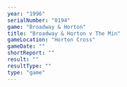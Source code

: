 ```yaml
---
year: "1996"
serialNumber: "0194" 
game: "Broadway & Horton"
title: "Broadway & Horton v The Min"
gameLocation: "Horton Cross"
gameDate: ""
shortReport: ""
result: ""
resultType: ""
type: "game"
---
```

